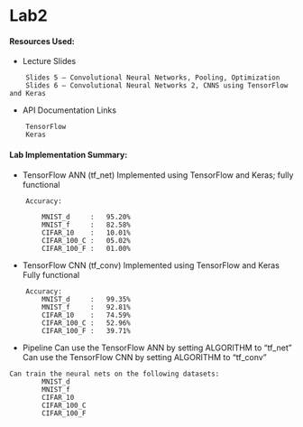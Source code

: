 # Lab2

#### Resources Used:
*	Lecture Slides
```
	Slides 5 – Convolutional Neural Networks, Pooling, Optimization
	Slides 6 – Convolutional Neural Networks 2, CNNS using TensorFlow and Keras
```

*	API Documentation Links
```
	TensorFlow
	Keras
```

#### Lab Implementation Summary:
*	TensorFlow ANN (tf_net)
Implemented using TensorFlow and Keras; fully functional
```
	Accuracy:

		MNIST_d		: 	95.20%	
		MNIST_f		: 	82.58%
		CIFAR_10	: 	10.01%
		CIFAR_100_C	: 	05.02%
		CIFAR_100_F	: 	01.00%

```

*	TensorFlow CNN (tf_conv)
Implemented using TensorFlow and Keras 
Fully functional
```
	Accuracy:
		MNIST_d		: 	99.35%
		MNIST_f		: 	92.81%
		CIFAR_10	: 	74.59%
		CIFAR_100_C	: 	52.96%
		CIFAR_100_F	: 	39.71%
```

*	Pipeline
Can use the TensorFlow ANN by setting ALGORITHM to “tf_net”
Can use the TensorFlow CNN by setting ALGORITHM to “tf_conv”
```	
Can train the neural nets on the following datasets:
		MNIST_d 
		MNIST_f 
		CIFAR_10
		CIFAR_100_C
		CIFAR_100_F
```